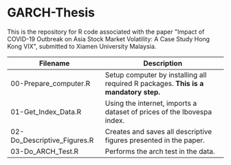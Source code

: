 # GARCH-Thesis
This is the repository for R code associated with the paper "Impact of COVID-19 Outbreak on Asia Stock Market Volatility: A Case Study Hong Kong VIX", submitted to Xiamen University Malaysia.

| Filename                         | Description                                                                                        |
|----------------------------------|----------------------------------------------------------------------------------------------------|
| 00-Prepare_computer.R            | Setup computer by installing all required R packages. **This is a mandatory step.**                |
| 01-Get_Index_Data.R              | Using the internet, imports a dataset of prices of the Ibovespa index.                             |
| 02-Do_Descriptive_Figures.R      | Creates and saves all descriptive figures presented in the paper.                                  |
| 03-Do_ARCH_Test.R                | Performs the arch test in the data.                                                                |
